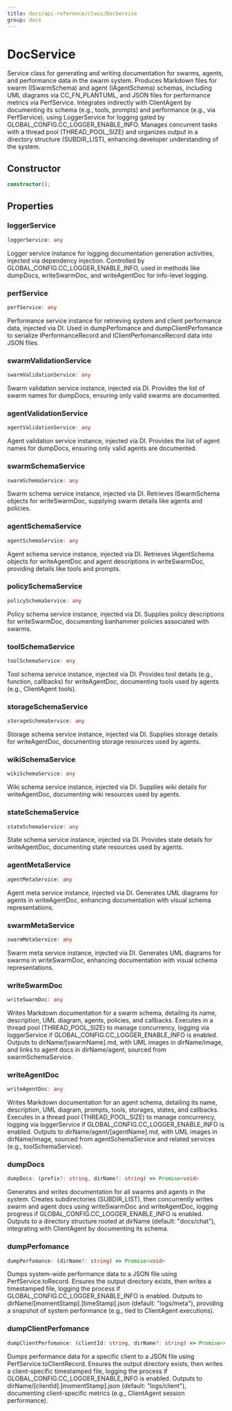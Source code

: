 ```yaml
---
title: docs/api-reference/class/DocService
group: docs
---
```


# DocService

Service class for generating and writing documentation for swarms, agents, and performance data in the swarm system.
Produces Markdown files for swarm (ISwarmSchema) and agent (IAgentSchema) schemas, including UML diagrams via CC_FN_PLANTUML, and JSON files for performance metrics via PerfService.
Integrates indirectly with ClientAgent by documenting its schema (e.g., tools, prompts) and performance (e.g., via PerfService), using LoggerService for logging gated by GLOBAL_CONFIG.CC_LOGGER_ENABLE_INFO.
Manages concurrent tasks with a thread pool (THREAD_POOL_SIZE) and organizes output in a directory structure (SUBDIR_LIST), enhancing developer understanding of the system.

## Constructor

```ts
constructor();
```

## Properties

### loggerService

```ts
loggerService: any
```

Logger service instance for logging documentation generation activities, injected via dependency injection.
Controlled by GLOBAL_CONFIG.CC_LOGGER_ENABLE_INFO, used in methods like dumpDocs, writeSwarmDoc, and writeAgentDoc for info-level logging.

### perfService

```ts
perfService: any
```

Performance service instance for retrieving system and client performance data, injected via DI.
Used in dumpPerfomance and dumpClientPerfomance to serialize IPerformanceRecord and IClientPerfomanceRecord data into JSON files.

### swarmValidationService

```ts
swarmValidationService: any
```

Swarm validation service instance, injected via DI.
Provides the list of swarm names for dumpDocs, ensuring only valid swarms are documented.

### agentValidationService

```ts
agentValidationService: any
```

Agent validation service instance, injected via DI.
Provides the list of agent names for dumpDocs, ensuring only valid agents are documented.

### swarmSchemaService

```ts
swarmSchemaService: any
```

Swarm schema service instance, injected via DI.
Retrieves ISwarmSchema objects for writeSwarmDoc, supplying swarm details like agents and policies.

### agentSchemaService

```ts
agentSchemaService: any
```

Agent schema service instance, injected via DI.
Retrieves IAgentSchema objects for writeAgentDoc and agent descriptions in writeSwarmDoc, providing details like tools and prompts.

### policySchemaService

```ts
policySchemaService: any
```

Policy schema service instance, injected via DI.
Supplies policy descriptions for writeSwarmDoc, documenting banhammer policies associated with swarms.

### toolSchemaService

```ts
toolSchemaService: any
```

Tool schema service instance, injected via DI.
Provides tool details (e.g., function, callbacks) for writeAgentDoc, documenting tools used by agents (e.g., ClientAgent tools).

### storageSchemaService

```ts
storageSchemaService: any
```

Storage schema service instance, injected via DI.
Supplies storage details for writeAgentDoc, documenting storage resources used by agents.

### wikiSchemaService

```ts
wikiSchemaService: any
```

Wiki schema service instance, injected via DI.
Supplies wiki details for writeAgentDoc, documenting wiki resources used by agents.

### stateSchemaService

```ts
stateSchemaService: any
```

State schema service instance, injected via DI.
Provides state details for writeAgentDoc, documenting state resources used by agents.

### agentMetaService

```ts
agentMetaService: any
```

Agent meta service instance, injected via DI.
Generates UML diagrams for agents in writeAgentDoc, enhancing documentation with visual schema representations.

### swarmMetaService

```ts
swarmMetaService: any
```

Swarm meta service instance, injected via DI.
Generates UML diagrams for swarms in writeSwarmDoc, enhancing documentation with visual schema representations.

### writeSwarmDoc

```ts
writeSwarmDoc: any
```

Writes Markdown documentation for a swarm schema, detailing its name, description, UML diagram, agents, policies, and callbacks.
Executes in a thread pool (THREAD_POOL_SIZE) to manage concurrency, logging via loggerService if GLOBAL_CONFIG.CC_LOGGER_ENABLE_INFO is enabled.
Outputs to dirName/[swarmName].md, with UML images in dirName/image, and links to agent docs in dirName/agent, sourced from swarmSchemaService.

### writeAgentDoc

```ts
writeAgentDoc: any
```

Writes Markdown documentation for an agent schema, detailing its name, description, UML diagram, prompts, tools, storages, states, and callbacks.
Executes in a thread pool (THREAD_POOL_SIZE) to manage concurrency, logging via loggerService if GLOBAL_CONFIG.CC_LOGGER_ENABLE_INFO is enabled.
Outputs to dirName/agent/[agentName].md, with UML images in dirName/image, sourced from agentSchemaService and related services (e.g., toolSchemaService).

### dumpDocs

```ts
dumpDocs: (prefix?: string, dirName?: string) => Promise<void>
```

Generates and writes documentation for all swarms and agents in the system.
Creates subdirectories (SUBDIR_LIST), then concurrently writes swarm and agent docs using writeSwarmDoc and writeAgentDoc, logging progress if GLOBAL_CONFIG.CC_LOGGER_ENABLE_INFO is enabled.
Outputs to a directory structure rooted at dirName (default: "docs/chat"), integrating with ClientAgent by documenting its schema.

### dumpPerfomance

```ts
dumpPerfomance: (dirName?: string) => Promise<void>
```

Dumps system-wide performance data to a JSON file using PerfService.toRecord.
Ensures the output directory exists, then writes a timestamped file, logging the process if GLOBAL_CONFIG.CC_LOGGER_ENABLE_INFO is enabled.
Outputs to dirName/[momentStamp].[timeStamp].json (default: "logs/meta"), providing a snapshot of system performance (e.g., tied to ClientAgent executions).

### dumpClientPerfomance

```ts
dumpClientPerfomance: (clientId: string, dirName?: string) => Promise<void>
```

Dumps performance data for a specific client to a JSON file using PerfService.toClientRecord.
Ensures the output directory exists, then writes a client-specific timestamped file, logging the process if GLOBAL_CONFIG.CC_LOGGER_ENABLE_INFO is enabled.
Outputs to dirName/[clientId].[momentStamp].json (default: "logs/client"), documenting client-specific metrics (e.g., ClientAgent session performance).
